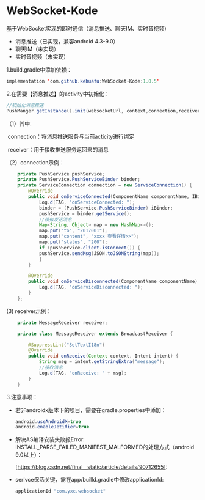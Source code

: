 # WebSocket-Kode
基于WebSocket实现的即时通信（消息推送、聊天IM、实时音视频）

- 消息推送（已实现，兼容android 4.3-9.0）
- 聊天IM（未实现）
- 实时音视频（未实现）

1.build.gradle中添加依赖：

```java
implementation 'com.github.kehuafu:WebSocket-Kode:1.0.5'
```

2.在需要【消息推送】的activity中初始化：

```java
//初始化消息推送
PushManger.getInstance().init(websocketUrl, context,connection,receiver);
```

（1）其中:

​	connection：将消息推送服务与当前acticity进行绑定

​	receiver：用于接收推送服务返回来的消息

（2）connection示例：

```java
    private PushService pushService;
    private PushService.PushServiceBinder binder;
    private ServiceConnection connection = new ServiceConnection() {
        @Override
        public void onServiceConnected(ComponentName componentName, IBinder iBinder) {
            Log.d(TAG, "onServiceConnected: ");
            binder = (PushService.PushServiceBinder) iBinder;
            pushService = binder.getService();
            //模拟发送消息
            Map<String, Object> map = new HashMap<>();
            map.put("to", "2017001");
            map.put("content", "xxxx 查看详情>>");
            map.put("status", "200");
            if (pushService.client.isConnect()) {
            pushService.sendMsg(JSON.toJSONString(map));
        	}
        }

        @Override
        public void onServiceDisconnected(ComponentName componentName) {
            Log.d(TAG, "onServiceDisconnected: ");
        }
    };
```

(3) receiver示例：

```java
    private MessageReceiver receiver;

    private class MessageReceiver extends BroadcastReceiver {

        @SuppressLint("SetTextI18n")
        @Override
        public void onReceive(Context context, Intent intent) {
            String msg = intent.getStringExtra("message");
            //接收消息
            Log.d(TAG, "onReceive: " + msg);
        }
    }
```

3.注意事项：

- 若非androidx版本下的项目，需要在gradle.properties中添加：

  ```java
  android.useAndroidX=true
  android.enableJetifier=true
  ```

- 解决AS编译安装失败报Error: INSTALL_PARSE_FAILED_MANIFEST_MALFORMED的处理方式（android 9.0以上）：

  [https://blog.csdn.net/final__static/article/details/90712655]: 

- serivce保活关键，需在app/builld.gradle中修改applicationId:

  ```java
  applicationId "com.yxc.websocket"
  ```

  